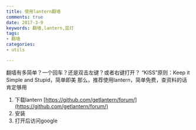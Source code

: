 ```yaml
---
title: 使用lantern翻墙
comments: true
date: 2017-3-9
keywords: 翻墙,lantern,蓝灯
tags:
- 翻墙
categories:
- utils

---
```

翻墙有多简单？一个回车？还是双击左键？或者右键打开？
“KISS”原则：Keep it Simple and Stupid，简单即美
那么，推荐使用lantern，简单免费，查资料的话肯定够用
1. 下载lantern
    [https://github.com/getlantern/forum/](https://github.com/getlantern/forum/)
2. 安装
3. 打开后访问google
